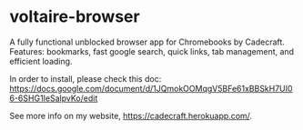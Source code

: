 # voltaire-browser
A fully functional unblocked browser app for Chromebooks by Cadecraft. Features: bookmarks, fast google search, quick links, tab management, and efficient loading.

In order to install, please check this doc: https://docs.google.com/document/d/1JQmokOOMqgV5BFe61xBBSkH7UI06-6SHG1IeSalpvKo/edit

See more info on my website, https://cadecraft.herokuapp.com/.
